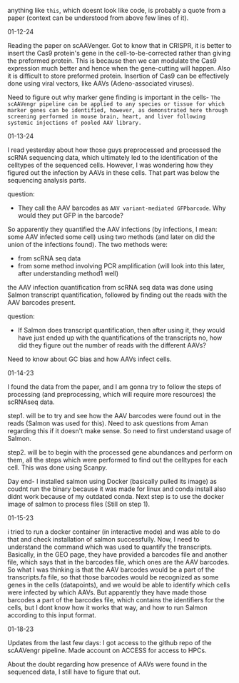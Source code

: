 anything like `this`, which doesnt look like code, is probably a quote from a paper (context can be understood from above few lines of it).

01-12-24

Reading the paper on scAAVenger. Got to know that in CRISPR, it is better to insert the Cas9 protein's gene in the cell-to-be-corrected rather than giving the preformed protein. This is because then we can modulate the Cas9 expression much better and hence when the gene-cutting will happen. Also it is difficult to store preformed protein. Insertion of Cas9 can be effectively done using viral vectors, like AAVs (Adeno-associated viruses).


Need to figure out why marker gene finding is important in the cells-
`The scAAVengr pipeline can be applied to any species or tissue for which marker genes can be identified, however, as demonstrated here through screening performed in mouse brain, heart, and liver following systemic injections of pooled AAV library.`

01-13-24

I read yesterday about how those guys preprocessed and processed the scRNA sequencing data, which ultimately led to the identification of the celltypes of the sequenced cells. 
However, I was wondering how they figured out the infection by AAVs in these cells. That part was below the sequencing analysis parts.

question:
- They call the AAV barcodes as `AAV variant-mediated GFPbarcode`. Why would they put GFP in the barcode?

So apparently they quantified the AAV infections (by infections, I mean: some AAV infected some cell) using two methods (and later on did the union of the infections found). The two methods were: 
- from scRNA seq data 
- from some method involving PCR amplification (will look into this later, after understanding method1 well)

the AAV infection quantification from scRNA seq data was done using Salmon transcript quantification, followed by finding out the reads with the AAV barcodes present.

question:
- If Salmon does transcript quantification, then after using it, they would have just ended up with the quantifications of the transcripts no, how did they figure out the number of reads with the different AAVs?

Need to know about GC bias and how AAVs infect cells.

01-14-23

I found the data from the paper, and I am gonna try to follow the steps of processing (and preprocessing, which will require more resources) the scRNAseq data. 

step1. will be to try and see how the AAV barcodes were found out in the reads (Salmon was used for this). Need to ask questions from Aman regarding this if it doesn't make sense. So need to first understand usage of Salmon.

step2. will be to begin with the processed gene abundances and perform on them, all the steps which were performed to find out the celltypes for each cell. This was done using Scanpy.

Day end-  I installed salmon using Docker (basically pulled its image) as coudnt run the binary because it was made for linux and conda install also didnt work because of my outdated conda. 
Next step is to use the docker image of salmon to process files (Still on step 1).

01-15-23

i tried to run a docker container (in interactive mode) and was able to do that and check installation of salmon successfully. Now, I need to understand the command which was used to quantify the transcripts. Basically, in the GEO page, they have provided a barcodes file and another file, which says that in the barcodes file, which ones are the AAV barcodes.
So what I was thinking is that the AAV barcodes would be a part of the transcripts.fa file, so that those barcodes would be recognized as some genes in the cells (datapoints), and we would be able to identify which cells were infected by which AAVs. But apparently they have made those barcodes a part of the barcodes file, which contains the identifiers for the cells, but I dont know how it works that way, and how to run Salmon according to this input format.

01-18-23

Updates from the last few days:
I got access to the github repo of the scAAVengr pipeline.
Made account on ACCESS for access to HPCs.

About the doubt regarding how presence of AAVs were found in the sequenced data, I still have to figure that out. 
